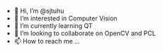 - 👋 Hi, I’m @sjtuhu
- 👀 I’m interested in Computer Vision
- 🌱 I’m currently learning QT
- 💞️ I’m looking to collaborate on OpenCV and PCL
- 📫 How to reach me ...

<!---
sjtuhu/sjtuhu is a ✨ special ✨ repository because its `README.md` (this file) appears on your GitHub profile.
You can click the Preview link to take a look at your changes.
--->
